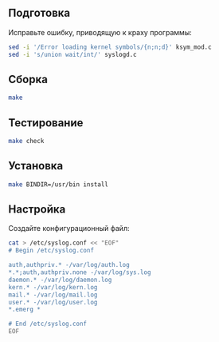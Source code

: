 <package-info :package="package" showsbu2></package-info>

<script>
		new Vue({
		el: '#main',
		data: { package: {} },
		mounted: function () {
				this.getPackage('sysklogd');
		},
		methods: {
			getPackage: function(name) {
					getPackage(name)
					.then(response => this.package = response);
			},
		}
  })
</script>

## Подготовка

Исправьте ошибку, приводящую к краху программы:

```bash
sed -i '/Error loading kernel symbols/{n;n;d}' ksym_mod.c
sed -i 's/union wait/int/' syslogd.c
```

## Сборка


```bash
make
```
## Тестирование

```bash
make check
```

## Установка

```bash
make BINDIR=/usr/bin install
```
 
## Настройка

Создайте конфигурационный файл:

```bash
cat > /etc/syslog.conf << "EOF"
# Begin /etc/syslog.conf

auth,authpriv.* -/var/log/auth.log
*.*;auth,authpriv.none -/var/log/sys.log
daemon.* -/var/log/daemon.log
kern.* -/var/log/kern.log
mail.* -/var/log/mail.log
user.* -/var/log/user.log
*.emerg *

# End /etc/syslog.conf
EOF
```

